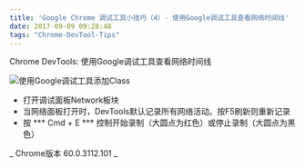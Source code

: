 ```yaml
---
title: 'Google Chrome 调试工具小技巧（4）- 使用Google调试工具查看网络时间线'
date: 2017-09-09 09:28:48
tags: "Chrome-DevTool-Tips"
---
```

Chrome DevTools: 使用Google调试工具查看网络时间线

![使用Google调试工具添加Class](/images/post-img/Chrome-DevTools-Tips/tip4.gif)

- 打开调试面板Network板块
- 当网络面板打开时，DevTools默认记录所有网络活动。按F5刷新则重新记录
- 按 *** Cmd + E *** 控制开始录制（大圆点为红色）或停止录制（大圆点为黑色）

_ Chrome版本 60.0.3112.101 _